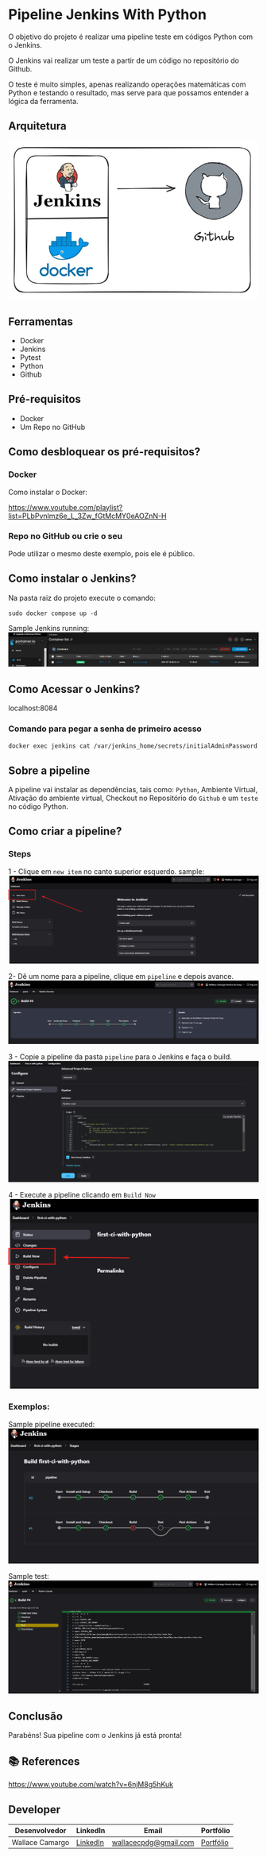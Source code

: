 # Pipeline Jenkins With Python

O objetivo do projeto é realizar uma pipeline teste em códigos Python com o Jenkins.

O Jenkins vai realizar um teste a partir de um código no repositório do Github.

O teste é muito simples, apenas realizando operações matemáticas com Python e testando o resultado, mas serve para que possamos entender a lógica da ferramenta.

## Arquitetura

![image](assets/architecture-jenkins.png)

## Ferramentas
* Docker
* Jenkins
* Pytest
* Python
* Github

## Pré-requisitos
- Docker
- Um Repo no GitHub

## Como desbloquear os pré-requisitos?
### Docker
Como instalar o Docker:

https://www.youtube.com/playlist?list=PLbPvnlmz6e_L_3Zw_fGtMcMY0eAOZnN-H


### Repo no GitHub ou crie o seu
Pode utilizar o mesmo deste exemplo, pois ele é público.


## Como instalar o Jenkins?
Na pasta raiz do projeto execute o comando:
```
sudo docker compose up -d
```
Sample Jenkins running:
![image](assets/jenkins-running.png)

## Como Acessar o Jenkins?

localhost:8084

### Comando para pegar a senha de primeiro acesso
```
docker exec jenkins cat /var/jenkins_home/secrets/initialAdminPassword
```
## Sobre a pipeline
A pipeline vai instalar as dependências, tais como: ```Python```, Ambiente Virtual, Ativação do ambiente virtual, Checkout no Repositório do ```Github``` e um ```teste``` no código Python. 

## Como criar a pipeline?
### Steps

1 - Clique em ```new item``` no canto superior esquerdo.
sample:
![image](assets/new_item.png)    

2- Dê um nome para a pipeline, clique em ```pipeline``` e depois avance.
![image](assets/pipeline-jenkins.png)    

3 - Copie a pipeline da pasta ```pipeline``` para o Jenkins e  faça o build. 
![image](assets/build-pipeline.png) 

4 - Execute a pipeline clicando em ```Build Now```
![image](assets/run-pipeline.png) 

### Exemplos:

Sample pipeline executed:
![image](assets/pipeline-executed.png)

Sample test:
![image](assets/test-result.png)


## Conclusão
Parabéns! Sua pipeline com o Jenkins já está pronta!

## 📚 References
https://www.youtube.com/watch?v=6njM8g5hKuk 

## Developer
| Desenvolvedor      | LinkedIn                                   | Email                        | Portfólio                              |
|--------------------|--------------------------------------------|------------------------------|----------------------------------------|
| Wallace Camargo    | [LinkedIn](https://www.linkedin.com/in/wallace-camargo-35b615171/) | wallacecpdg@gmail.com        | [Portfólio](https://wlcamargo.github.io/)   |

